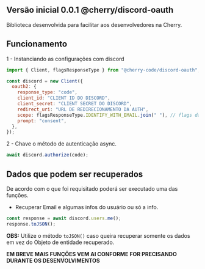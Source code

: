 ## Versão inicial 0.0.1 @cherry/discord-oauth

Biblioteca desenvolvida para facilitar aos desenvolvedores na Cherry.

## Funcionamento

1 - Instanciando as configurações com discord

```js
import { Client, flagsResponseType } from "@cherry-code/discord-oauth";

const discord = new Client({
  oauth2: {
    response_type: "code",
    client_id: "CLIENT ID DO DISCORD",
    client_secret: "CLIENT SECRET DO DISCORD",
    redirect_uri: "URL DE REDIRECIONAMENTO DA AUTH",
    scope: flagsResponseType.IDENTIFY_WITH_EMAIL.join(" "), // flags das informações que precisa
    prompt: "consent",
  },
});
```

2 - Chave o método de autenticação async.

```js
await discord.authorize(code);
```

## Dados que podem ser recuperados

De acordo com o que foi requisitado poderá ser executado uma das funções.

- Recuperar Email e algumas infos do usuário ou só a info.

```js
const response = await discord.users.me();
response.toJSON();
```

**OBS:** Utilize o método `toJSON()` caso queira recuperar somente os dados em vez do Objeto de entidade recuperado.

**EM BREVE MAIS FUNÇÕES VEM AI CONFORME FOR PRECISANDO DURANTE OS DESENVOLVIMENTOS**
